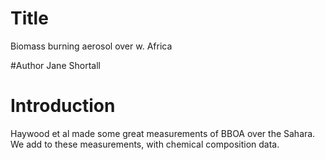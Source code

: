 # Title
Biomass burning aerosol over w. Africa

#Author
Jane Shortall

# Introduction
Haywood et al made some great measurements of BBOA over the Sahara.
We add to these measurements, with chemical composition data.